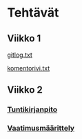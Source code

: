 # Tehtävät
## Viikko 1

[gitlog.txt](laskarit/viikko1/gitlog.txt)

[komentorivi.txt](laskarit/viikko1/komentorivi.txt)

## Viikko 2
### [Tuntikirjanpito](https://github.com/immone/ot-harjoitustyo-s2023/blob/main/dokumentaatio/tuntikirjanpito.md)
### [Vaatimusmäärittely](https://github.com/immone/ot-harjoitustyo-s2023/blob/main/dokumentaatio/vaatimusmaarittely.md)
